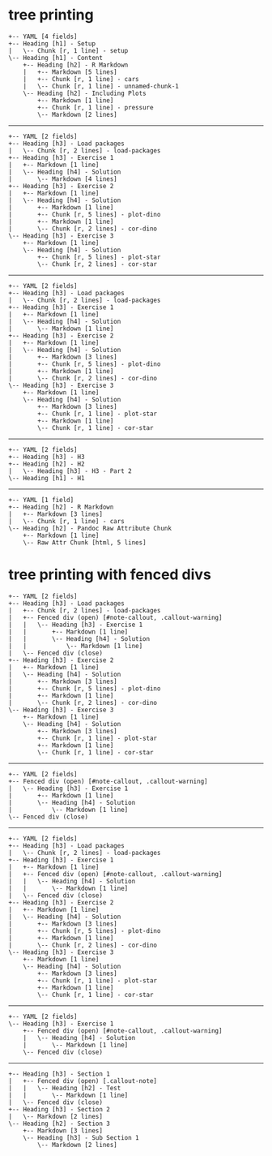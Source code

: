 # tree printing

    +-- YAML [4 fields]
    +-- Heading [h1] - Setup
    |   \-- Chunk [r, 1 line] - setup
    \-- Heading [h1] - Content
        +-- Heading [h2] - R Markdown
        |   +-- Markdown [5 lines]
        |   +-- Chunk [r, 1 line] - cars
        |   \-- Chunk [r, 1 line] - unnamed-chunk-1
        \-- Heading [h2] - Including Plots
            +-- Markdown [1 line]
            +-- Chunk [r, 1 line] - pressure
            \-- Markdown [2 lines]

---

    +-- YAML [2 fields]
    +-- Heading [h3] - Load packages
    |   \-- Chunk [r, 2 lines] - load-packages
    +-- Heading [h3] - Exercise 1
    |   +-- Markdown [1 line]
    |   \-- Heading [h4] - Solution
    |       \-- Markdown [4 lines]
    +-- Heading [h3] - Exercise 2
    |   +-- Markdown [1 line]
    |   \-- Heading [h4] - Solution
    |       +-- Markdown [1 line]
    |       +-- Chunk [r, 5 lines] - plot-dino
    |       +-- Markdown [1 line]
    |       \-- Chunk [r, 2 lines] - cor-dino
    \-- Heading [h3] - Exercise 3
        +-- Markdown [1 line]
        \-- Heading [h4] - Solution
            +-- Chunk [r, 5 lines] - plot-star
            \-- Chunk [r, 2 lines] - cor-star

---

    +-- YAML [2 fields]
    +-- Heading [h3] - Load packages
    |   \-- Chunk [r, 2 lines] - load-packages
    +-- Heading [h3] - Exercise 1
    |   +-- Markdown [1 line]
    |   \-- Heading [h4] - Solution
    |       \-- Markdown [1 line]
    +-- Heading [h3] - Exercise 2
    |   +-- Markdown [1 line]
    |   \-- Heading [h4] - Solution
    |       +-- Markdown [3 lines]
    |       +-- Chunk [r, 5 lines] - plot-dino
    |       +-- Markdown [1 line]
    |       \-- Chunk [r, 2 lines] - cor-dino
    \-- Heading [h3] - Exercise 3
        +-- Markdown [1 line]
        \-- Heading [h4] - Solution
            +-- Markdown [3 lines]
            +-- Chunk [r, 1 line] - plot-star
            +-- Markdown [1 line]
            \-- Chunk [r, 1 line] - cor-star

---

    +-- YAML [2 fields]
    +-- Heading [h3] - H3
    +-- Heading [h2] - H2
    |   \-- Heading [h3] - H3 - Part 2
    \-- Heading [h1] - H1

---

    +-- YAML [1 field]
    +-- Heading [h2] - R Markdown
    |   +-- Markdown [3 lines]
    |   \-- Chunk [r, 1 line] - cars
    \-- Heading [h2] - Pandoc Raw Attribute Chunk
        +-- Markdown [1 line]
        \-- Raw Attr Chunk [html, 5 lines]

# tree printing with fenced divs

    +-- YAML [2 fields]
    +-- Heading [h3] - Load packages
    |   +-- Chunk [r, 2 lines] - load-packages
    |   +-- Fenced div (open) [#note-callout, .callout-warning]
    |   |   \-- Heading [h3] - Exercise 1
    |   |       +-- Markdown [1 line]
    |   |       \-- Heading [h4] - Solution
    |   |           \-- Markdown [1 line]
    |   \-- Fenced div (close) 
    +-- Heading [h3] - Exercise 2
    |   +-- Markdown [1 line]
    |   \-- Heading [h4] - Solution
    |       +-- Markdown [3 lines]
    |       +-- Chunk [r, 5 lines] - plot-dino
    |       +-- Markdown [1 line]
    |       \-- Chunk [r, 2 lines] - cor-dino
    \-- Heading [h3] - Exercise 3
        +-- Markdown [1 line]
        \-- Heading [h4] - Solution
            +-- Markdown [3 lines]
            +-- Chunk [r, 1 line] - plot-star
            +-- Markdown [1 line]
            \-- Chunk [r, 1 line] - cor-star

---

    +-- YAML [2 fields]
    +-- Fenced div (open) [#note-callout, .callout-warning]
    |   \-- Heading [h3] - Exercise 1
    |       +-- Markdown [1 line]
    |       \-- Heading [h4] - Solution
    |           \-- Markdown [1 line]
    \-- Fenced div (close) 

---

    +-- YAML [2 fields]
    +-- Heading [h3] - Load packages
    |   \-- Chunk [r, 2 lines] - load-packages
    +-- Heading [h3] - Exercise 1
    |   +-- Markdown [1 line]
    |   +-- Fenced div (open) [#note-callout, .callout-warning]
    |   |   \-- Heading [h4] - Solution
    |   |       \-- Markdown [1 line]
    |   \-- Fenced div (close) 
    +-- Heading [h3] - Exercise 2
    |   +-- Markdown [1 line]
    |   \-- Heading [h4] - Solution
    |       +-- Markdown [3 lines]
    |       +-- Chunk [r, 5 lines] - plot-dino
    |       +-- Markdown [1 line]
    |       \-- Chunk [r, 2 lines] - cor-dino
    \-- Heading [h3] - Exercise 3
        +-- Markdown [1 line]
        \-- Heading [h4] - Solution
            +-- Markdown [3 lines]
            +-- Chunk [r, 1 line] - plot-star
            +-- Markdown [1 line]
            \-- Chunk [r, 1 line] - cor-star

---

    +-- YAML [2 fields]
    \-- Heading [h3] - Exercise 1
        +-- Fenced div (open) [#note-callout, .callout-warning]
        |   \-- Heading [h4] - Solution
        |       \-- Markdown [1 line]
        \-- Fenced div (close) 

---

    +-- Heading [h3] - Section 1
    |   +-- Fenced div (open) [.callout-note]
    |   |   \-- Heading [h2] - Test
    |   |       \-- Markdown [1 line]
    |   \-- Fenced div (close) 
    +-- Heading [h3] - Section 2
    |   \-- Markdown [2 lines]
    \-- Heading [h2] - Section 3
        +-- Markdown [3 lines]
        \-- Heading [h3] - Sub Section 1
            \-- Markdown [2 lines]

